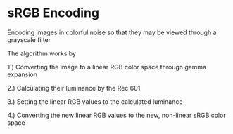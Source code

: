 # sRGB Encoding
Encoding images in colorful noise so that they may be viewed through a grayscale filter

The algorithm works by 

1.) Converting the image to a linear RGB color space through gamma expansion 

2.) Calculating their luminance by the Rec 601

3.) Setting the linear RGB values to the calculated luminance

4.) Converting the new linear RGB values to the new, non-linear sRGB color space


